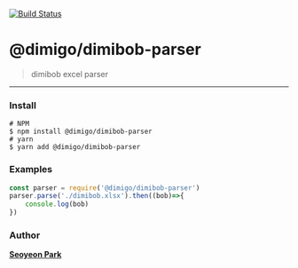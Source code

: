 [![Build Status](https://travis-ci.com/Muzihuzi/dimibob-parser.svg?branch=main)](https://travis-ci.com/Muzihuzi/dimibob-parser)
# @dimigo/dimibob-parser

> dimibob excel parser

---


### Install

```
# NPM
$ npm install @dimigo/dimibob-parser
# yarn
$ yarn add @dimigo/dimibob-parser
```

### Examples

```js
const parser = require('@dimigo/dimibob-parser')
parser.parse('./dimibob.xlsx').then((bob)=>{
    console.log(bob)
})

```

### Author

**[Seoyeon Park](https://github.com/rihayoru)**

